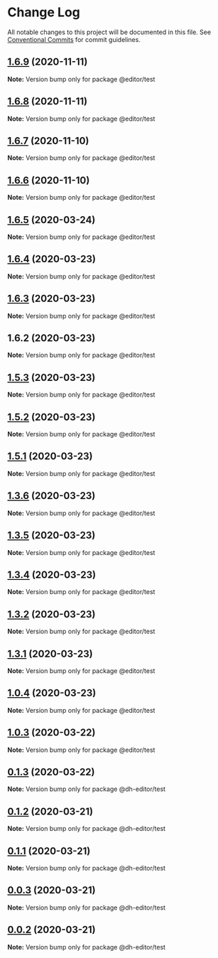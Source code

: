 # Change Log

All notable changes to this project will be documented in this file.
See [Conventional Commits](https://conventionalcommits.org) for commit guidelines.

## [1.6.9](https://github.com/codeGun123/lerna-gun/compare/v1.6.5...v1.6.9) (2020-11-11)

**Note:** Version bump only for package @editor/test





## [1.6.8](https://github.com/codeGun123/lerna-gun/compare/v1.6.5...v1.6.8) (2020-11-11)

**Note:** Version bump only for package @editor/test





## [1.6.7](https://github.com/codeGun123/lerna-gun/compare/v1.6.5...v1.6.7) (2020-11-10)

**Note:** Version bump only for package @editor/test





## [1.6.6](https://github.com/codeGun123/lerna-gun/compare/v1.6.5...v1.6.6) (2020-11-10)

**Note:** Version bump only for package @editor/test





## [1.6.5](https://github.com/codeGun123/lerna-gun/compare/v1.6.4...v1.6.5) (2020-03-24)

**Note:** Version bump only for package @editor/test





## [1.6.4](https://github.com/codeGun123/lerna-gun/compare/v1.6.3...v1.6.4) (2020-03-23)

**Note:** Version bump only for package @editor/test





## [1.6.3](https://github.com/codeGun123/lerna-gun/compare/v1.6.2...v1.6.3) (2020-03-23)

**Note:** Version bump only for package @editor/test





## 1.6.2 (2020-03-23)

**Note:** Version bump only for package @editor/test





## [1.5.3](http://140.143.249.250/renyong/lerna-repo/compare/v1.5.2...v1.5.3) (2020-03-23)

**Note:** Version bump only for package @editor/test





## [1.5.2](http://140.143.249.250/renyong/lerna-repo/compare/v1.5.1...v1.5.2) (2020-03-23)

**Note:** Version bump only for package @editor/test





## [1.5.1](http://140.143.249.250/renyong/lerna-repo/compare/v1.5.0...v1.5.1) (2020-03-23)

**Note:** Version bump only for package @editor/test





## [1.3.6](http://140.143.249.250/renyong/lerna-repo/compare/v1.3.5...v1.3.6) (2020-03-23)

**Note:** Version bump only for package @editor/test





## [1.3.5](http://140.143.249.250/renyong/lerna-repo/compare/v1.3.4...v1.3.5) (2020-03-23)

**Note:** Version bump only for package @editor/test





## [1.3.4](http://140.143.249.250/renyong/lerna-repo/compare/v1.3.3...v1.3.4) (2020-03-23)

**Note:** Version bump only for package @editor/test





## [1.3.2](http://140.143.249.250/renyong/lerna-repo/compare/v1.3.1...v1.3.2) (2020-03-23)

**Note:** Version bump only for package @editor/test





## [1.3.1](http://140.143.249.250/renyong/lerna-repo/compare/v1.3.0...v1.3.1) (2020-03-23)

**Note:** Version bump only for package @editor/test





## [1.0.4](http://140.143.249.250/renyong/lerna-repo/compare/v0.1.3...v1.0.4) (2020-03-23)

**Note:** Version bump only for package @editor/test





## [1.0.3](http://140.143.249.250/renyong/lerna-repo/compare/v0.1.3...v1.0.3) (2020-03-22)

**Note:** Version bump only for package @editor/test





## [0.1.3](http://140.143.249.250/renyong/lerna-repo/compare/v0.1.2...v0.1.3) (2020-03-22)

**Note:** Version bump only for package @dh-editor/test





## [0.1.2](http://140.143.249.250/renyong/lerna-repo/compare/v0.1.1...v0.1.2) (2020-03-21)

**Note:** Version bump only for package @dh-editor/test





## [0.1.1](http://140.143.249.250/renyong/lerna-repo/compare/v0.1.0...v0.1.1) (2020-03-21)

**Note:** Version bump only for package @dh-editor/test





## [0.0.3](http://140.143.249.250/renyong/lerna-repo/compare/v1.0.4...v0.0.3) (2020-03-21)

**Note:** Version bump only for package @dh-editor/test





## [0.0.2](http://140.143.249.250/renyong/lerna-repo/compare/v1.0.4...v0.0.2) (2020-03-21)

**Note:** Version bump only for package @dh-editor/test
